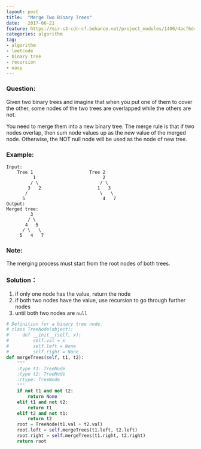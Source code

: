 ```yaml
---
layout: post
title:  "Merge Two Binary Trees"
date:   2017-06-21
feature: https://mir-s3-cdn-cf.behance.net/project_modules/1400/4acf6d49535589.58ba166420a53.jpg
categories: algorithm
tag:
- algorithm
- leetcode
- binary tree
- recursion
- easy
---
```

### Question: 
Given two binary trees and imagine that when you put one of them to cover the other, some nodes of the two trees are overlapped while the others are not.

You need to merge them into a new binary tree. The merge rule is that if two nodes overlap, then sum node values up as the new value of the merged node. Otherwise, the NOT null node will be used as the node of new tree.

### Example:
```
Input: 
	Tree 1                     Tree 2                  
          1                         2                             
         / \                       / \                            
        3   2                     1   3                        
       /                           \   \                      
      5                             4   7                  
Output: 
Merged tree:
	     3
	    / \
	   4   5
	  / \   \ 
	 5   4   7
```

### Note:
The merging process must start from the root nodes of both trees.

### Solution：
1. if only one node has the value, return the node
2. if both two nodes have the value, use recursion to go through further nodes
3. until both two nodes are `null`

```python
# Definition for a binary tree node.
# class TreeNode(object):
#     def __init__(self, x):
#         self.val = x
#         self.left = None
#         self.right = None
def mergeTrees(self, t1, t2):
    """
    :type t1: TreeNode
    :type t2: TreeNode
    :rtype: TreeNode
    """
    if not t1 and not t2:
        return None
    elif t1 and not t2:
        return t1
    elif t2 and not t1:
        return t2
    root = TreeNode(t1.val + t2.val)
    root.left = self.mergeTrees(t1.left, t2.left)
    root.right = self.mergeTrees(t1.right, t2.right)
    return root
```